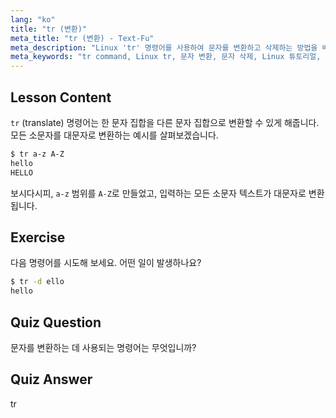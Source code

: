```yaml
---
lang: "ko"
title: "tr (변환)"
meta_title: "tr (변환) - Text-Fu"
meta_description: "Linux 'tr' 명령어를 사용하여 문자를 변환하고 삭제하는 방법을 배웁니다. 예제와 연습을 통해 문자 변환을 이해합니다. Linux 여정을 시작하세요!"
meta_keywords: "tr command, Linux tr, 문자 변환, 문자 삭제, Linux 튜토리얼, 초보자 Linux, Linux 가이드"
---
```


## Lesson Content

`tr` (translate) 명령어는 한 문자 집합을 다른 문자 집합으로 변환할 수 있게 해줍니다. 모든 소문자를 대문자로 변환하는 예시를 살펴보겠습니다.

```bash
$ tr a-z A-Z
hello
HELLO
```

보시다시피, `a-z` 범위를 `A-Z`로 만들었고, 입력하는 모든 소문자 텍스트가 대문자로 변환됩니다.

## Exercise

다음 명령어를 시도해 보세요. 어떤 일이 발생하나요?

```bash
$ tr -d ello
hello
```

## Quiz Question

문자를 변환하는 데 사용되는 명령어는 무엇입니까?

## Quiz Answer

tr

